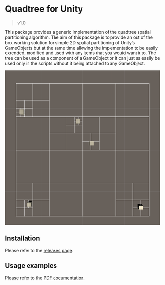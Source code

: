 # Quadtree for Unity
> v1.0

This package provides a generic implementation of the quadtree spatial partitioning algorithm.
The aim of this package is to provide an out of the box working solution for simple 2D spatial partitioning of Unity’s GameObjects but at the same time allowing the implementation to be easily extended, modified and used with any items that you would want it to.
The tree can be used as a component of a GameObject or it can just as easily be used only in the scripts without it being attached to any GameObject.

![Demo Image](Documentation/img/iso_top.png)


## Installation
Please refer to the [releases page](https://github.com/dolejska-daniel/unity-quadtree/releases).


## Usage examples
Please refer to the [PDF documentation](Documentation/Documentation.pdf).
